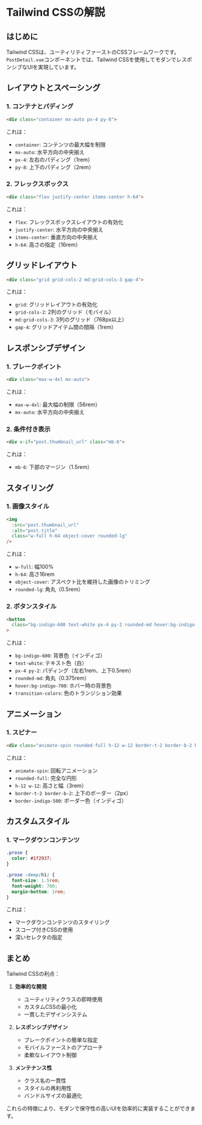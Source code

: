 # Tailwind CSSの解説

## はじめに

Tailwind CSSは、ユーティリティファーストのCSSフレームワークです。`PostDetail.vue`コンポーネントでは、Tailwind CSSを使用してモダンでレスポンシブなUIを実現しています。

## レイアウトとスペーシング

### 1. コンテナとパディング

```html
<div class="container mx-auto px-4 py-8">
```

これは：
- `container`: コンテンツの最大幅を制限
- `mx-auto`: 水平方向の中央揃え
- `px-4`: 左右のパディング（1rem）
- `py-8`: 上下のパディング（2rem）

### 2. フレックスボックス

```html
<div class="flex justify-center items-center h-64">
```

これは：
- `flex`: フレックスボックスレイアウトの有効化
- `justify-center`: 水平方向の中央揃え
- `items-center`: 垂直方向の中央揃え
- `h-64`: 高さの指定（16rem）

## グリッドレイアウト

```html
<div class="grid grid-cols-2 md:grid-cols-3 gap-4">
```

これは：
- `grid`: グリッドレイアウトの有効化
- `grid-cols-2`: 2列のグリッド（モバイル）
- `md:grid-cols-3`: 3列のグリッド（768px以上）
- `gap-4`: グリッドアイテム間の間隔（1rem）

## レスポンシブデザイン

### 1. ブレークポイント

```html
<div class="max-w-4xl mx-auto">
```

これは：
- `max-w-4xl`: 最大幅の制限（56rem）
- `mx-auto`: 水平方向の中央揃え

### 2. 条件付き表示

```html
<div v-if="post.thumbnail_url" class="mb-6">
```

これは：
- `mb-6`: 下部のマージン（1.5rem）

## スタイリング

### 1. 画像スタイル

```html
<img
  :src="post.thumbnail_url"
  :alt="post.title"
  class="w-full h-64 object-cover rounded-lg"
/>
```

これは：
- `w-full`: 幅100%
- `h-64`: 高さ16rem
- `object-cover`: アスペクト比を維持した画像のトリミング
- `rounded-lg`: 角丸（0.5rem）

### 2. ボタンスタイル

```html
<button
  class="bg-indigo-600 text-white px-4 py-2 rounded-md hover:bg-indigo-700 transition-colors"
>
```

これは：
- `bg-indigo-600`: 背景色（インディゴ）
- `text-white`: テキスト色（白）
- `px-4 py-2`: パディング（左右1rem、上下0.5rem）
- `rounded-md`: 角丸（0.375rem）
- `hover:bg-indigo-700`: ホバー時の背景色
- `transition-colors`: 色のトランジション効果

## アニメーション

### 1. スピナー

```html
<div class="animate-spin rounded-full h-12 w-12 border-t-2 border-b-2 border-indigo-500">
```

これは：
- `animate-spin`: 回転アニメーション
- `rounded-full`: 完全な円形
- `h-12 w-12`: 高さと幅（3rem）
- `border-t-2 border-b-2`: 上下のボーダー（2px）
- `border-indigo-500`: ボーダー色（インディゴ）

## カスタムスタイル

### 1. マークダウンコンテンツ

```css
.prose {
  color: #1f2937;
}

.prose :deep(h1) {
  font-size: 1.5rem;
  font-weight: 700;
  margin-bottom: 1rem;
}
```

これは：
- マークダウンコンテンツのスタイリング
- スコープ付きCSSの使用
- 深いセレクタの指定

## まとめ

Tailwind CSSの利点：

1. **効率的な開発**
   - ユーティリティクラスの即時使用
   - カスタムCSSの最小化
   - 一貫したデザインシステム

2. **レスポンシブデザイン**
   - ブレークポイントの簡単な指定
   - モバイルファーストのアプローチ
   - 柔軟なレイアウト制御

3. **メンテナンス性**
   - クラス名の一貫性
   - スタイルの再利用性
   - バンドルサイズの最適化

これらの特徴により、モダンで保守性の高いUIを効率的に実装することができます。 
